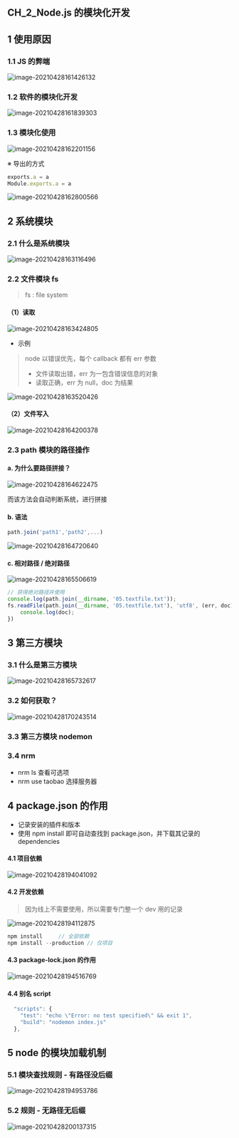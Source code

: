 ## CH_2_Node.js 的模块化开发



## 1 使用原因

### 1.1 JS 的弊端

![image-20210428161426132](MarkDownPictures/image-20210428161426132.png)

### 1.2 软件的模块化开发

![image-20210428161839303](MarkDownPictures/image-20210428161839303.png)

### 1.3 模块化使用

![image-20210428162201156](MarkDownPictures/image-20210428162201156.png)

※ 导出的方式

```js
exports.a = a
Module.exports.a = a
```

![image-20210428162800566](MarkDownPictures/image-20210428162800566.png)



## 2 系统模块

### 2.1 什么是系统模块

![image-20210428163116496](MarkDownPictures/image-20210428163116496.png)

### 2.2 文件模块 fs

> fs : file system

#### （1）读取

![image-20210428163424805](MarkDownPictures/image-20210428163424805.png)

* 示例

> node 以错误优先，每个 callback 都有 err 参数
>
> * 文件读取出错，err 为一包含错误信息的对象
> * 读取正确，err 为 null，doc 为结果

![image-20210428163520426](MarkDownPictures/image-20210428163520426.png)

#### （2）文件写入

![image-20210428164200378](MarkDownPictures/image-20210428164200378.png)

### 2.3 path 模块的路径操作

#### a. 为什么要路径拼接？

![image-20210428164622475](MarkDownPictures/image-20210428164622475.png)

而该方法会自动判断系统，进行拼接

#### b. 语法

```js
path.join('path1','path2',...)
```

![image-20210428164720640](MarkDownPictures/image-20210428164720640.png)

#### c. 相对路径 / 绝对路径

![image-20210428165506619](MarkDownPictures/image-20210428165506619.png)

```js
// 获得绝对路径并使用
console.log(path.join(__dirname, '05.textfile.txt'));
fs.readFile(path.join(__dirname, '05.textfile.txt'), 'utf8', (err, doc) => {
    console.log(doc);
})
```



## 3 第三方模块

### 3.1 什么是第三方模块

![image-20210428165732617](MarkDownPictures/image-20210428165732617.png)

### 3.2 如何获取？

![image-20210428170243514](MarkDownPictures/image-20210428170243514.png)

### 3.3 第三方模块 nodemon

### 3.4 nrm

* nrm ls 查看可选项
* nrm use taobao 选择服务器



## 4 package.json 的作用

* 记录安装的插件和版本
* 使用 npm install 即可自动查找到 package.json，并下载其记录的 dependencies

#### 4.1 项目依赖

![image-20210428194041092](MarkDownPictures/image-20210428194041092.png)

#### 4.2 开发依赖

> 因为线上不需要使用，所以需要专门整一个 dev 用的记录

![image-20210428194112875](MarkDownPictures/image-20210428194112875.png)

```js
npm install 	// 全部依赖
npm install --production // 仅项目
```

#### 4.3 package-lock.json 的作用

![image-20210428194516769](MarkDownPictures/image-20210428194516769.png)

#### 4.4 别名 script

```js
  "scripts": {
    "test": "echo \"Error: no test specified\" && exit 1",
    "build": "nodemon index.js"
  },
```



## 5 node 的模块加载机制

### 5.1 模块查找规则 - 有路径没后缀

![image-20210428194953786](MarkDownPictures/image-20210428194953786.png)

### 5.2 规则 - 无路径无后缀

![image-20210428200137315](MarkDownPictures/image-20210428200137315.png)

